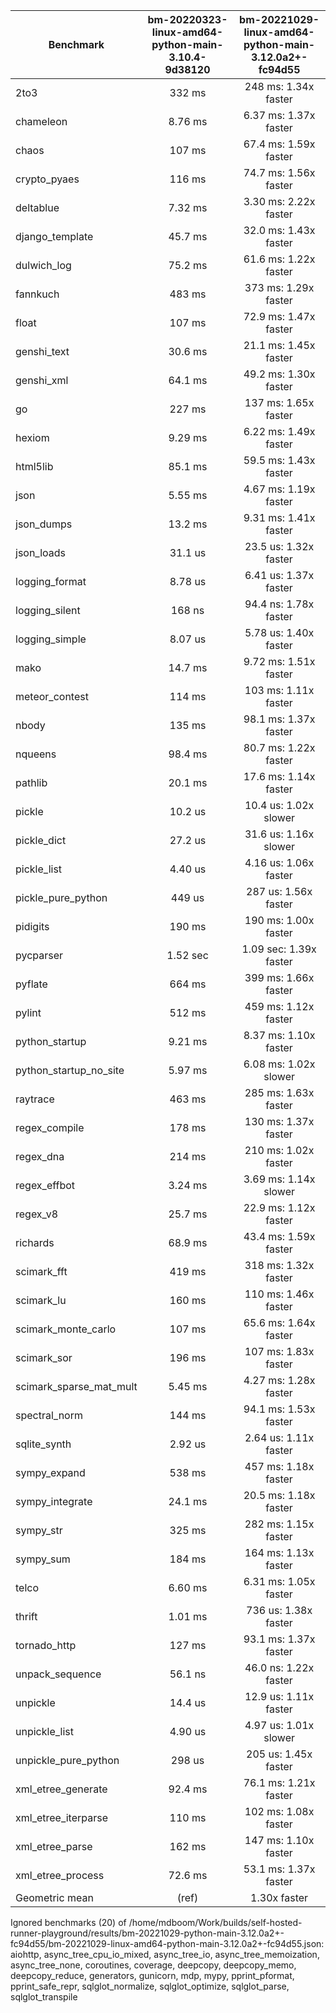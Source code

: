| Benchmark               | bm-20220323-linux-amd64-python-main-3.10.4-9d38120 | bm-20221029-linux-amd64-python-main-3.12.0a2+-fc94d55 |
|-------------------------|:--------------------------------------------------:|:-----------------------------------------------------:|
| 2to3                    | 332 ms                                             | 248 ms: 1.34x faster                                  |
| chameleon               | 8.76 ms                                            | 6.37 ms: 1.37x faster                                 |
| chaos                   | 107 ms                                             | 67.4 ms: 1.59x faster                                 |
| crypto_pyaes            | 116 ms                                             | 74.7 ms: 1.56x faster                                 |
| deltablue               | 7.32 ms                                            | 3.30 ms: 2.22x faster                                 |
| django_template         | 45.7 ms                                            | 32.0 ms: 1.43x faster                                 |
| dulwich_log             | 75.2 ms                                            | 61.6 ms: 1.22x faster                                 |
| fannkuch                | 483 ms                                             | 373 ms: 1.29x faster                                  |
| float                   | 107 ms                                             | 72.9 ms: 1.47x faster                                 |
| genshi_text             | 30.6 ms                                            | 21.1 ms: 1.45x faster                                 |
| genshi_xml              | 64.1 ms                                            | 49.2 ms: 1.30x faster                                 |
| go                      | 227 ms                                             | 137 ms: 1.65x faster                                  |
| hexiom                  | 9.29 ms                                            | 6.22 ms: 1.49x faster                                 |
| html5lib                | 85.1 ms                                            | 59.5 ms: 1.43x faster                                 |
| json                    | 5.55 ms                                            | 4.67 ms: 1.19x faster                                 |
| json_dumps              | 13.2 ms                                            | 9.31 ms: 1.41x faster                                 |
| json_loads              | 31.1 us                                            | 23.5 us: 1.32x faster                                 |
| logging_format          | 8.78 us                                            | 6.41 us: 1.37x faster                                 |
| logging_silent          | 168 ns                                             | 94.4 ns: 1.78x faster                                 |
| logging_simple          | 8.07 us                                            | 5.78 us: 1.40x faster                                 |
| mako                    | 14.7 ms                                            | 9.72 ms: 1.51x faster                                 |
| meteor_contest          | 114 ms                                             | 103 ms: 1.11x faster                                  |
| nbody                   | 135 ms                                             | 98.1 ms: 1.37x faster                                 |
| nqueens                 | 98.4 ms                                            | 80.7 ms: 1.22x faster                                 |
| pathlib                 | 20.1 ms                                            | 17.6 ms: 1.14x faster                                 |
| pickle                  | 10.2 us                                            | 10.4 us: 1.02x slower                                 |
| pickle_dict             | 27.2 us                                            | 31.6 us: 1.16x slower                                 |
| pickle_list             | 4.40 us                                            | 4.16 us: 1.06x faster                                 |
| pickle_pure_python      | 449 us                                             | 287 us: 1.56x faster                                  |
| pidigits                | 190 ms                                             | 190 ms: 1.00x faster                                  |
| pycparser               | 1.52 sec                                           | 1.09 sec: 1.39x faster                                |
| pyflate                 | 664 ms                                             | 399 ms: 1.66x faster                                  |
| pylint                  | 512 ms                                             | 459 ms: 1.12x faster                                  |
| python_startup          | 9.21 ms                                            | 8.37 ms: 1.10x faster                                 |
| python_startup_no_site  | 5.97 ms                                            | 6.08 ms: 1.02x slower                                 |
| raytrace                | 463 ms                                             | 285 ms: 1.63x faster                                  |
| regex_compile           | 178 ms                                             | 130 ms: 1.37x faster                                  |
| regex_dna               | 214 ms                                             | 210 ms: 1.02x faster                                  |
| regex_effbot            | 3.24 ms                                            | 3.69 ms: 1.14x slower                                 |
| regex_v8                | 25.7 ms                                            | 22.9 ms: 1.12x faster                                 |
| richards                | 68.9 ms                                            | 43.4 ms: 1.59x faster                                 |
| scimark_fft             | 419 ms                                             | 318 ms: 1.32x faster                                  |
| scimark_lu              | 160 ms                                             | 110 ms: 1.46x faster                                  |
| scimark_monte_carlo     | 107 ms                                             | 65.6 ms: 1.64x faster                                 |
| scimark_sor             | 196 ms                                             | 107 ms: 1.83x faster                                  |
| scimark_sparse_mat_mult | 5.45 ms                                            | 4.27 ms: 1.28x faster                                 |
| spectral_norm           | 144 ms                                             | 94.1 ms: 1.53x faster                                 |
| sqlite_synth            | 2.92 us                                            | 2.64 us: 1.11x faster                                 |
| sympy_expand            | 538 ms                                             | 457 ms: 1.18x faster                                  |
| sympy_integrate         | 24.1 ms                                            | 20.5 ms: 1.18x faster                                 |
| sympy_str               | 325 ms                                             | 282 ms: 1.15x faster                                  |
| sympy_sum               | 184 ms                                             | 164 ms: 1.13x faster                                  |
| telco                   | 6.60 ms                                            | 6.31 ms: 1.05x faster                                 |
| thrift                  | 1.01 ms                                            | 736 us: 1.38x faster                                  |
| tornado_http            | 127 ms                                             | 93.1 ms: 1.37x faster                                 |
| unpack_sequence         | 56.1 ns                                            | 46.0 ns: 1.22x faster                                 |
| unpickle                | 14.4 us                                            | 12.9 us: 1.11x faster                                 |
| unpickle_list           | 4.90 us                                            | 4.97 us: 1.01x slower                                 |
| unpickle_pure_python    | 298 us                                             | 205 us: 1.45x faster                                  |
| xml_etree_generate      | 92.4 ms                                            | 76.1 ms: 1.21x faster                                 |
| xml_etree_iterparse     | 110 ms                                             | 102 ms: 1.08x faster                                  |
| xml_etree_parse         | 162 ms                                             | 147 ms: 1.10x faster                                  |
| xml_etree_process       | 72.6 ms                                            | 53.1 ms: 1.37x faster                                 |
| Geometric mean          | (ref)                                              | 1.30x faster                                          |
Ignored benchmarks (20) of /home/mdboom/Work/builds/self-hosted-runner-playground/results/bm-20221029-python-main-3.12.0a2+-fc94d55/bm-20221029-linux-amd64-python-main-3.12.0a2+-fc94d55.json: aiohttp, async_tree_cpu_io_mixed, async_tree_io, async_tree_memoization, async_tree_none, coroutines, coverage, deepcopy, deepcopy_memo, deepcopy_reduce, generators, gunicorn, mdp, mypy, pprint_pformat, pprint_safe_repr, sqlglot_normalize, sqlglot_optimize, sqlglot_parse, sqlglot_transpile
